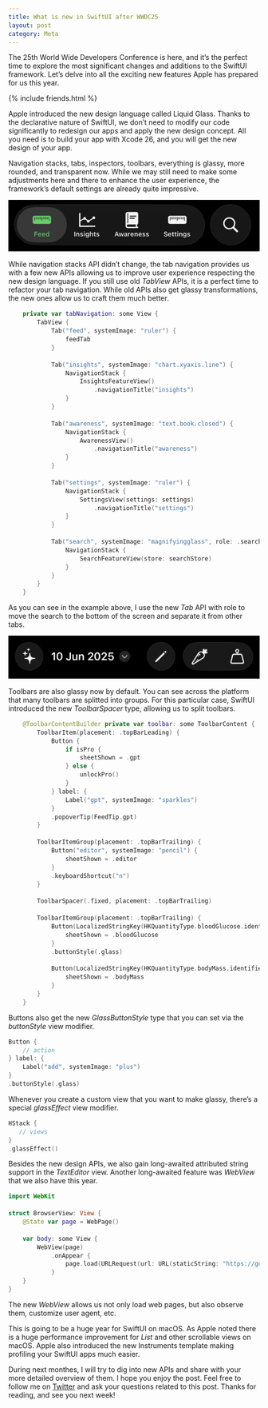 ```yaml
---
title: What is new in SwiftUI after WWDC25
layout: post
category: Meta
---
```


The 25th World Wide Developers Conference is here, and it’s the perfect time to explore the most significant changes and additions to the SwiftUI framework. Let’s delve into all the exciting new features Apple has prepared for us this year.

{% include friends.html %}

Apple introduced the new design language called Liquid Glass. Thanks to the declarative nature of SwiftUI, we don’t need to modify our code significantly to redesign our apps and apply the new design concept. All you need is to build your app with Xcode 26, and you will get the new design of your app.

Navigation stacks, tabs, inspectors, toolbars, everything is glassy, more rounded, and transparent now. While we may still need to make some adjustments here and there to enhance the user experience, the framework’s default settings are already quite impressive.

![glassy-tabs](/public/glassy-tabs.png)

While navigation stacks API didn’t change, the tab navigation provides us with a few new APIs allowing us to improve user experience respecting the new design language. If you still use old *TabView* APIs, it is a perfect time to refactor your tab navigation. While old APIs also get glassy transformations, the new ones allow us to craft them much better.

```swift
    private var tabNavigation: some View {
        TabView {
            Tab("feed", systemImage: "ruler") {
                feedTab
            }
            
            Tab("insights", systemImage: "chart.xyaxis.line") {
                NavigationStack {
                    InsightsFeatureView()
                        .navigationTitle("insights")
                }
            }
            
            Tab("awareness", systemImage: "text.book.closed") {
                NavigationStack {
                    AwarenessView()
                        .navigationTitle("awareness")
                }
            }
            
            Tab("settings", systemImage: "ruler") {
                NavigationStack {
                    SettingsView(settings: settings)
                        .navigationTitle("settings")
                }
            }
            
            Tab("search", systemImage: "magnifyingglass", role: .search) {
                NavigationStack {
                    SearchFeatureView(store: searchStore)
                }
            }
        }
    }
```

As you can see in the example above, I use the new *Tab* API with role to move the search to the bottom of the screen and separate it from other tabs.

![glassy-tabs](/public/glassy-toolbar.png)

Toolbars are also glassy now by default. You can see across the platform that many toolbars are splitted into groups. For this particular case, SwiftUI introduced the new *ToolbarSpacer* type, allowing us to split toolbars.

```swift
    @ToolbarContentBuilder private var toolbar: some ToolbarContent {
        ToolbarItem(placement: .topBarLeading) {
            Button {
                if isPro {
                    sheetShown = .gpt
                } else {
                    unlockPro()
                }
            } label: {
                Label("gpt", systemImage: "sparkles")
            }
            .popoverTip(FeedTip.gpt)
        }
        
        ToolbarItemGroup(placement: .topBarTrailing) {
            Button("editor", systemImage: "pencil") {
                sheetShown = .editor
            }
            .keyboardShortcut("n")
        }
        
        ToolbarSpacer(.fixed, placement: .topBarTrailing)
        
        ToolbarItemGroup(placement: .topBarTrailing) {
            Button(LocalizedStringKey(HKQuantityType.bloodGlucose.identifier), systemImage: "carrot") {
                sheetShown = .bloodGlucose
            }
            .buttonStyle(.glass)
            
            Button(LocalizedStringKey(HKQuantityType.bodyMass.identifier), systemImage: "scalemass") {
                sheetShown = .bodyMass
            }
        }
    }
```

Buttons also get the new *GlassButtonStyle* type that you can set via the *buttonStyle* view modifier.

```swift
Button {
    // action
} label: {
    Label("add", systemImage: "plus")
}
.buttonStyle(.glass)
```

Whenever you create a custom view that you want to make glassy, there’s a special *glassEffect* view modifier.

```swift
HStack {
   // views
}
.glassEffect() 
```

Besides the new design APIs, we also gain long-awaited attributed string support in the *TextEditor* view. Another long-awaited feature was *WebView* that we also have this year.

```swift
import WebKit

struct BrowserView: View {
    @State var page = WebPage()
    
    var body: some View {
        WebView(page)
            .onAppear {
                page.load(URLRequest(url: URL(staticString: "https://google.com")))
            }
    }
}
```

The new *WebView* allows us not only load web pages, but also observe them, customize user agent, etc.

This is going to be a huge year for SwiftUI on macOS. As Apple noted there is a huge performance improvement for *List* and other scrollable views on macOS. Apple also introduced the new Instruments template making profiling your SwiftUI apps much easier.

During next monthes, I will try to dig into new APIs and share with your more detailed overview of them. I hope you enjoy the post. Feel free to follow me on [Twitter](https://twitter.com/mecid) and ask your questions related to this post. Thanks for reading, and see you next week!

